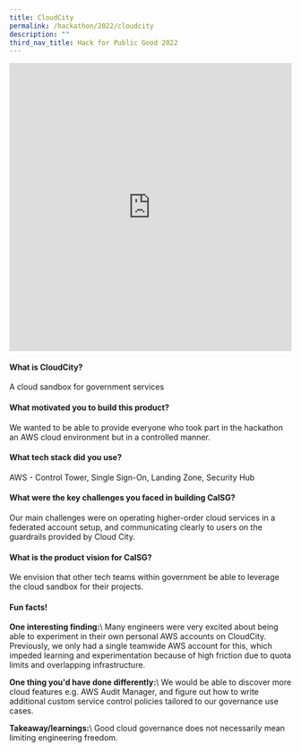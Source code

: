 ```yaml
---
title: CloudCity
permalink: /hackathon/2022/cloudcity
description: ""
third_nav_title: Hack for Public Good 2022
---
```

<iframe allowfullscreen="true" height="515" width="100%" frameborder="0" src="https://docs.google.com/presentation/d/e/2PACX-1vSJRGCdlz78zWGvy_zE22plgeYBLajDiGJbCyNH-CWB3bd_95x0s0x0DNB_2sriuWbmXw0W1Fdp0HLP/embed?start=false&loop=false&delayms=3000" ></iframe>

#### What is CloudCity?
A cloud sandbox for government services

#### What motivated you to build this product?
We wanted to be able to provide everyone who took part in the hackathon an AWS cloud environment but in a controlled manner.

#### What tech stack did you use?
AWS - Control Tower, Single Sign-On, Landing Zone, Security Hub

#### What were the key challenges you faced in building CalSG? 
Our main challenges were on operating higher-order cloud services in a federated account setup, and communicating clearly to users on the guardrails provided by Cloud City.


#### What is the product vision for CalSG? 
We envision that other tech teams within government be able to leverage the cloud sandbox for their projects.

#### Fun facts!
**One interesting finding:**\\
Many engineers were very excited about being able to experiment in their own personal AWS accounts on CloudCity. Previously, we only had a single teamwide AWS account for this, which impeded learning and experimentation because of high friction due to quota limits and overlapping infrastructure.

**One thing you'd have done differently:**\\
We would be able to discover more cloud features e.g. AWS Audit Manager, and figure out how to write additional custom service control policies tailored to our governance use cases.

**Takeaway/learnings:**\\
Good cloud governance does not necessarily mean limiting engineering freedom.
